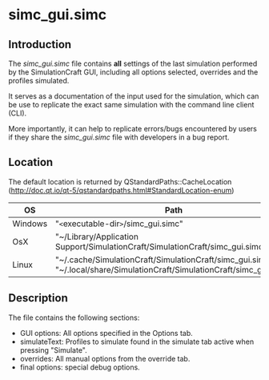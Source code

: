 simc_gui.simc
==============

Introduction
-------------
The *simc_gui.simc* file contains **all** settings of the last simulation performed by the SimulationCraft GUI, including all options selected, overrides and the profiles simulated.

It serves as a documentation of the input used for the simulation, which can be use to replicate the exact same simulation with the command line client (CLI).

More importantly, it can help to replicate errors/bugs encountered by users if they share the *simc_gui.simc* file with developers in a bug report.

Location
---------
The default location is returned by QStandardPaths::CacheLocation (http://doc.qt.io/qt-5/qstandardpaths.html#StandardLocation-enum)

OS     |  Path
-------- | ---------
Windows | "`<`executable-dir`>`/simc_gui.simc"
OsX | "~/Library/Application Support/SimulationCraft/SimulationCraft/simc_gui.simc"
Linux | "~/.cache/SimulationCraft/SimulationCraft/simc_gui.simc" or "~/.local/share/SimulationCraft/SimulationCraft/simc_gui.simc"



Description
-----------
The file contains the following sections:

* GUI options: All options specified in the Options tab.
* simulateText: Profiles to simulate found in the simulate tab active when pressing "Simulate".
* overrides: All manual options from the override tab.
* final options: special debug options.